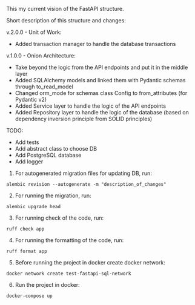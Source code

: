 This my current vision of the FastAPI structure.

Short description of this structure and changes:

v.2.0.0 - Unit of Work:
- Added transaction manager to handle the database transactions

v.1.0.0 - Onion Architecture:

- Take beyond the logic from the API endpoints and put it in the middle layer
- Added SQLAlchemy models and linked them with Pydantic schemas through to_read_model
- Changed orm_mode for schemas class Config to from_attributes (for Pydantic v2)
- Added Service layer to handle the logic of the API endpoints
- Added Repository layer to handle the logic of the database (based on dependency inversion principle from SOLID principles)

TODO:

- Add tests
- Add abstract class to choose DB
- Add PostgreSQL database
- Add logger


1. For autogenerated migration files for updating DB, run:

```
alembic revision --autogenerate -m "description_of_changes"

```

2. For running the migration, run:

```
alembic upgrade head
```

3. For running check of the code, run:

```
ruff check app
```

4. For running the formatting of the code, run:

```
ruff format app
```

5. Before running the project in docker create docker network:

```
docker network create test-fastapi-sql-network
```
6. Run the project in docker:

```
docker-compose up
```
